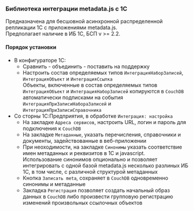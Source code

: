 ### Библиотека интеграции metadata.js с 1С

Предназначена для бесшовной асинхронной распределенной репликации 1С с приложениями metadata.js.  
Предполагает наличие в ИБ 1С, БСП v >= 2.2.

#### Порядок установки
- В конфигураторе 1С:
  + Сравнить - объединить - поставить на поддержку
  + Настроить состав определяемых типов `ИнтеграцияНаборЗаписей`, `ИнтеграцияОбъект` и `ИнтеграцияСсылка`  
  Объекты, включенные в состав определяемых типов `ИнтеграцияОбъект` и `ИнтеграцияНаборЗаписей` копируются в `CouchDB` автоматически подписками на события `ИнтеграцияПриЗаписиНабораЗаписей` и `ИнтеграцияПриЗаписиСправочника`
- Со сторны 1С:Предприятия, в обработке `Интеграция: настройка`
  + На закладке `Адреса сервисов`, настроить URL, логин и пароль для подключения к `CouchDB`
  + На закладке `Mетаданные`, указать перечисления, справочники и документы, задействованные в веб-приложении 
  + При неоходимости, на закладке `Синонимы` указать соответствие имен метаданных и реквизитов в 1С и javascript.   
  Использование синонимов опционально и позволяет интегрировать с одной базой metadata.js несколько разлиных ИБ 1С, в том числе, с различной структурой метаданных
  + Кнопка `Записать meta`, сохраняет в `CouchDB` одновременно синонимы и метаданные
  + Закладка `Регистрация` позволяет создать начальный образ данных в `CouchDB` либо произвести групповую регистрацию изменений произвольных ссылочных объектов
